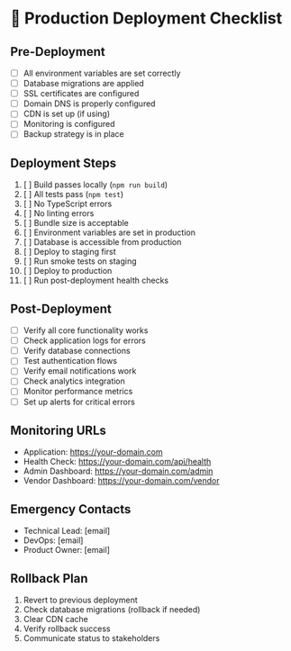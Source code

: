 # 🚀 Production Deployment Checklist

## Pre-Deployment
- [ ] All environment variables are set correctly
- [ ] Database migrations are applied
- [ ] SSL certificates are configured
- [ ] Domain DNS is properly configured
- [ ] CDN is set up (if using)
- [ ] Monitoring is configured
- [ ] Backup strategy is in place

## Deployment Steps
1. [ ] Build passes locally (`npm run build`)
2. [ ] All tests pass (`npm test`)
3. [ ] No TypeScript errors
4. [ ] No linting errors
5. [ ] Bundle size is acceptable
6. [ ] Environment variables are set in production
7. [ ] Database is accessible from production
8. [ ] Deploy to staging first
9. [ ] Run smoke tests on staging
10. [ ] Deploy to production
11. [ ] Run post-deployment health checks

## Post-Deployment
- [ ] Verify all core functionality works
- [ ] Check application logs for errors
- [ ] Verify database connections
- [ ] Test authentication flows
- [ ] Verify email notifications work
- [ ] Check analytics integration
- [ ] Monitor performance metrics
- [ ] Set up alerts for critical errors

## Monitoring URLs
- Application: https://your-domain.com
- Health Check: https://your-domain.com/api/health
- Admin Dashboard: https://your-domain.com/admin
- Vendor Dashboard: https://your-domain.com/vendor

## Emergency Contacts
- Technical Lead: [email]
- DevOps: [email]
- Product Owner: [email]

## Rollback Plan
1. Revert to previous deployment
2. Check database migrations (rollback if needed)
3. Clear CDN cache
4. Verify rollback success
5. Communicate status to stakeholders

